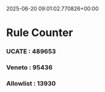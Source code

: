 2025-06-20 09:01:02.770826+00:00
# Rule Counter 
 ### UCATE : 489653

 ### Veneto : 95436

 ### Allowlist : 13930